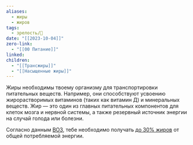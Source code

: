```yaml
---
aliases:
  - жиры
  - жиров
tags:
  - зрелость/🌱
date: "[[2023-10-04]]"
zero-link:
  - "[[00 Питание]]"
linked: 
children:
  - "[[Трансжиры]]"
  - "[[Насыщенные жиры]]"
---
```

Жиры необходимы твоему организму для транспортировки питательных веществ. Например, они способствуют усвоению жирорастворимых витаминов (таких как витамин Д) и минеральных веществ. Жир — это один из главных питательных компонентов для клеток мозга и нервной системы, а также резервный источник энергии на случай голода или болезни.

Согласно данным [ВОЗ](Всемирная%20Организация%20Здоровья.md), тебе необходимо получать [до 30% жиров](https://www.who.int/ru/news-room/fact-sheets/detail/healthy-diet) от общей потребляемой энергии.